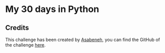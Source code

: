 # My 30 days in Python

## Credits

This challenge has been created by [Asabeneh](https://github.com/Asabeneh), you can find the GitHub of the challenge [here](https://github.com/Asabeneh/30-Days-Of-Python).
